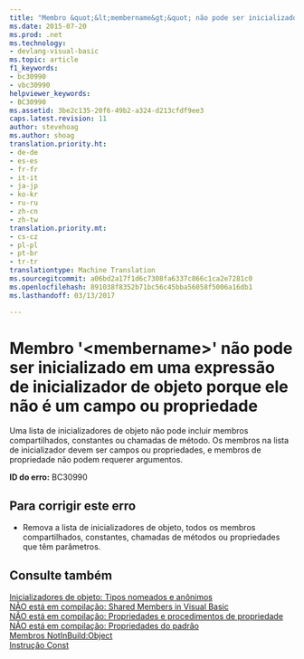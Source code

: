 ```yaml
---
title: "Membro &quot;&lt;membername&gt;&quot; não pode ser inicializado em uma expressão de inicializador de objeto porque ele não é um campo ou propriedade | Documentos do Microsoft"
ms.date: 2015-07-20
ms.prod: .net
ms.technology:
- devlang-visual-basic
ms.topic: article
f1_keywords:
- bc30990
- vbc30990
helpviewer_keywords:
- BC30990
ms.assetid: 3be2c135-20f6-49b2-a324-d213cfdf9ee3
caps.latest.revision: 11
author: stevehoag
ms.author: shoag
translation.priority.ht:
- de-de
- es-es
- fr-fr
- it-it
- ja-jp
- ko-kr
- ru-ru
- zh-cn
- zh-tw
translation.priority.mt:
- cs-cz
- pl-pl
- pt-br
- tr-tr
translationtype: Machine Translation
ms.sourcegitcommit: a06bd2a17f1d6c7308fa6337c866c1ca2e7281c0
ms.openlocfilehash: 891038f8352b71bc56c45bba56058f5006a16db1
ms.lasthandoff: 03/13/2017

---
```

# <a name="member-39ltmembernamegt39-cannot-be-initialized-in-an-object-initializer-expression-because-it-is-not-a-field-or-property"></a>Membro '&lt;membername&gt;' não pode ser inicializado em uma expressão de inicializador de objeto porque ele não é um campo ou propriedade
Uma lista de inicializadores de objeto não pode incluir membros compartilhados, constantes ou chamadas de método. Os membros na lista de inicializador devem ser campos ou propriedades, e membros de propriedade não podem requerer argumentos.  
  
 **ID do erro:** BC30990  
  
## <a name="to-correct-this-error"></a>Para corrigir este erro  
  
-   Remova a lista de inicializadores de objeto, todos os membros compartilhados, constantes, chamadas de métodos ou propriedades que têm parâmetros.  
  
## <a name="see-also"></a>Consulte também  
 [Inicializadores de objeto: Tipos nomeados e anônimos](../../visual-basic/programming-guide/language-features/objects-and-classes/object-initializers-named-and-anonymous-types.md)   
 [NÃO está em compilação: Shared Members in Visual Basic](http://msdn.microsoft.com/en-us/dbc3783f-83a2-4225-995d-c2d6d025663d)   
 [NÃO está em compilação: Propriedades e procedimentos de propriedade](http://msdn.microsoft.com/en-us/23e2a1ec-7e9d-4109-8940-c703d981077b)   
 [NÃO está em compilação: Propriedades do padrão](http://msdn.microsoft.com/en-us/a70f2a27-8176-4858-935e-f25afdd43ab5)   
 [Membros NotInBuild:Object](http://msdn.microsoft.com/en-us/dfc2cc12-0e66-44fb-a78e-14f931db2309)   
 [Instrução Const](../../visual-basic/language-reference/statements/const-statement.md)

